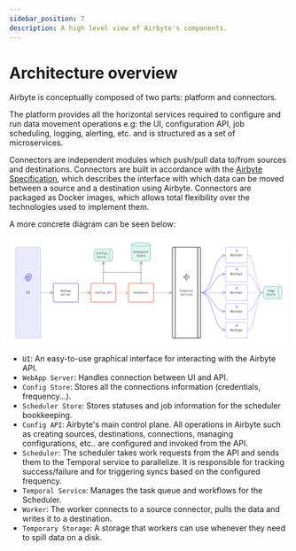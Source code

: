 ```yaml
---
sidebar_position: 7
description: A high level view of Airbyte's components.
---
```


# Architecture overview

Airbyte is conceptually composed of two parts: platform and connectors. 

The platform provides all the horizontal services required to configure and run data movement operations e.g: the UI, configuration API, job scheduling, logging, alerting, etc. and is structured as a set of microservices. 

Connectors are independent modules which push/pull data to/from sources and destinations. Connectors are built in accordance with the [Airbyte Specification](./airbyte-specification.md), which describes the interface with which data can be moved between a source and a destination using Airbyte. Connectors are packaged as Docker images, which allows total flexibility over the technologies used to implement them. 

A more concrete diagram can be seen below:

![3.048-Kilometer view](../.gitbook/assets/understanding_airbyte_high_level_architecture.png)

* `UI`: An easy-to-use graphical interface for interacting with the Airbyte API.
* `WebApp Server`: Handles connection between UI and API.
* `Config Store`: Stores all the connections information \(credentials, frequency...\).
* `Scheduler Store`: Stores statuses and job information for the scheduler bookkeeping.
* `Config API`: Airbyte's main control plane. All operations in Airbyte such as creating sources, destinations, connections, managing configurations, etc.. are configured and invoked from the API.
* `Scheduler`: The scheduler takes work requests from the API and sends them to the Temporal service to parallelize. It is responsible for tracking success/failure and for triggering syncs based on the configured frequency.
* `Temporal Service`: Manages the task queue and workflows for the Scheduler. 
* `Worker`: The worker connects to a source connector, pulls the data and writes it to a destination.
* `Temporary Storage`: A storage that workers can use whenever they need to spill data on a disk.

